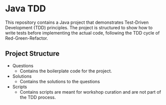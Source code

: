 # Java TDD

This repository contains a Java project that demonstrates Test-Driven Development (TDD) principles. The project is structured to show how to write tests before implementing the actual code, following the TDD cycle of Red-Green-Refactor.

## Project Structure

- Questions
  - Contains the boilerplate code for the project.
- Solutions
  - Contains the solutions to the questions
- Scripts
  - Contains scripts are meant for workshop curation and are not part of the TDD process.
